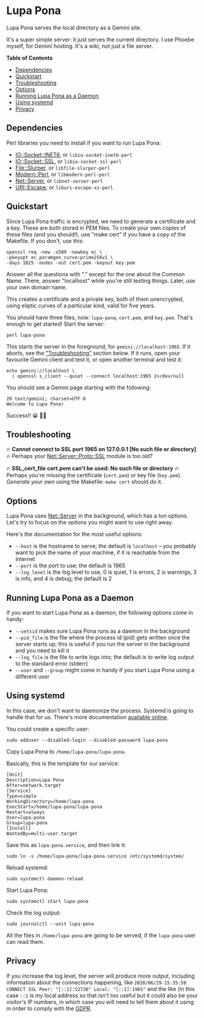 # Lupa Pona

Lupa Pona serves the local directory as a Gemini site.

It's a super simple server: it just serves the current directory. I use Phoebe
myself, for Gemini hosting. It's a wiki, not just a file server.

**Table of Contents**

- [Dependencies](#dependencies)
- [Quickstart](#quickstart)
- [Troubleshooting](#troubleshooting)
- [Options](#options)
- [Running Lupa Pona as a Daemon](#running-lupa-pona-as-a-daemon)
- [Using systemd](#using-systemd)
- [Privacy](#privacy)

## Dependencies

Perl libraries you need to install if you want to run Lupa Pona:

- [IO::Socket::INET6](https://metacpan.org/pod/IO%3A%3ASocket%3A%3AINET6), or `libio-socket-inet6-perl`
- [IO::Socket::SSL](https://metacpan.org/pod/IO%3A%3ASocket%3A%3ASSL), or `libio-socket-ssl-perl`
- [File::Slurper](https://metacpan.org/pod/File%3A%3ASlurper), or `libfile-slurper-perl`
- [Modern::Perl](https://metacpan.org/pod/Modern%3A%3APerl), or `libmodern-perl-perl`
- [Net::Server](https://metacpan.org/pod/Net%3A%3AServer), or `libnet-server-perl`
- [URI::Escape](https://metacpan.org/pod/URI%3A%3AEscape), or `liburi-escape-xs-perl`

## Quickstart

Since Lupa Pona traffic is encrypted, we need to generate a
certificate and a key. These are both stored in PEM files. To create
your own copies of these files (and you should!), use "make cert" if
you have a copy of the Makefile. If you don't, use this:

    openssl req -new -x509 -newkey ec \
    -pkeyopt ec_paramgen_curve:prime256v1 \
    -days 1825 -nodes -out cert.pem -keyout key.pem

Answer all the questions with "." except for the one about the Common Name.
There, answer "localhost" while you're still testing things. Later, use your own
domain name.

This creates a certificate and a private key, both of them unencrypted, using
eliptic curves of a particular kind, valid for five years.

You should have three files, now: `lupa-pona`, `cert.pem`, and
`key.pem`. That's enough to get started! Start the server:

    perl lupa-pona

This starts the server in the foreground, for `gemini://localhost:1965`. If it
aborts, see the ["Troubleshooting"](#troubleshooting) section below. If it runs, open your
favourite Gemini client and test it, or open another terminal and test it:

    echo gemini://localhost \
      | openssl s_client --quiet --connect localhost:1965 2>/dev/null

You should see a Gemini page starting with the following:

    20 text/gemini; charset=UTF-8
    Welcome to Lupa Pona!

Success!! 😀 🚀🚀

## Troubleshooting

🔥 **Cannot connect to SSL port 1965 on 127.0.0.1 \[No such file or directory\]**
🔥 Perhaps your [Net::Server::Proto::SSL](https://metacpan.org/pod/Net%3A%3AServer%3A%3AProto%3A%3ASSL) module is too old?

🔥 **SSL\_cert\_file cert.pem can't be used: No such file or directory**
🔥 Perhaps you're missing the certificate (`cert.pem`) or key file
(`key.pem`). _Generate your own_ using the Makefile: `make cert`
should do it.

## Options

Lupa Pona uses [Net::Server](https://metacpan.org/pod/Net%3A%3AServer) in the background, which has a ton
options. Let's try to focus on the options you might want to use right
away.

Here's the documentation for the most useful options:

- `--host` is the hostname to serve; the default is `localhost` – you
      probably want to pick the name of your machine, if it is reachable from
      the Internet
- `--port` is the port to use; the default is 1965
- `--log_level` is the log level to use, 0 is quiet, 1 is errors, 2 is
      warnings, 3 is info, and 4 is debug; the default is 2

## Running Lupa Pona as a Daemon

If you want to start Lupa Pona as a daemon, the following options come
in handy:

- `--setsid` makes sure Lupa Pona runs as a daemon in the background
- `--pid_file` is the file where the process id (pid) gets written once the
      server starts up; this is useful if you run the server in the background
      and you need to kill it
- `--log_file` is the file to write logs into; the default is to write log
      output to the standard error (stderr)
- `--user` and `--group` might come in handy if you start Lupa Pona
      using a different user

## Using systemd

In this case, we don't want to daemonize the process. Systemd is going to handle
that for us. There's more documentation [available
online](https://www.freedesktop.org/software/systemd/man/systemd.service.html).

You could create a specific user:

    sudo adduser --disabled-login --disabled-password lupa-pona

Copy Lupa Pona to `/home/lupa-pona/lupa-pona`.

Basically, this is the template for our service:

    [Unit]
    Description=Lupa Pona
    After=network.target
    [Service]
    Type=simple
    WorkingDirectory=/home/lupa-pona
    ExecStart=/home/lupa-pona/lupa-pona
    Restart=always
    User=lupa-pona
    Group=lupa-pona
    [Install]
    WantedBy=multi-user.target

Save this as `lupa-pona.service`, and then link it:

    sudo ln -s /home/lupa-pona/lupa-pona.service /etc/systemd/system/

Reload systemd:

    sudo systemctl daemon-reload

Start Lupa Pona:

    sudo systemctl start lupa-pona

Check the log output:

    sudo journalctl --unit lupa-pona

All the files in `/home/lupa-pona` are going to be served, if the `lupa-pona`
user can read them.

## Privacy

If you increase the log level, the server will produce more output, including
information about the connections happening, like `2020/06/29-15:35:59 CONNECT
SSL Peer: "[::1]:52730" Local: "[::1]:1965"` and the like (in this case `::1`
is my local address so that isn't too useful but it could also be your visitor's
IP numbers, in which case you will need to tell them about it using in order to
comply with the
[GDPR](https://en.wikipedia.org/wiki/General_Data_Protection_Regulation).
